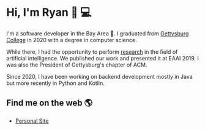 # Hi, I'm Ryan 👋 :computer:

I'm a software developer in the Bay Area 🌁. I graduated from [Gettysburg College](http://gettysburg.edu) in 2020 with a degree in computer science. 

While there, I had the opportunity to perform [research](http://cs.gettysburg.edu/~tneller/papers/eaai19-boaf-solve.pdf) in the field of artificial intelligence. We published our work and presented it at EAAI 2019. I was also the President of Gettysburg's chapter of ACM.

Since 2020, I have been working on backend development mostly in Java but more recently in Python and Kotlin.

## Find me on the web :earth_americas:
* [Personal Site](https://www.ryansmolik.com)
